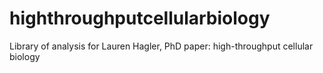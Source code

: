 # highthroughputcellularbiology
Library of analysis for Lauren Hagler, PhD paper: high-throughput cellular biology 
